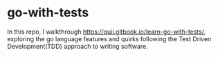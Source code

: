 # go-with-tests

In this repo, I walkthrough https://quii.gitbook.io/learn-go-with-tests/, exploring the go language features and quirks following the Test Driven Development(TDD) approach to writing software.
